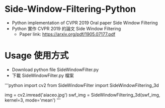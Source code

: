 # Side-Window-Filtering-Python
* Python implementation of CVPR 2019 Oral paper Side Window Filtering
* Python 實作 CVPR 2019 的論文 Side Window Filtering
  * Paper link: https://arxiv.org/pdf/1905.07177.pdf

# Usage 使用方式
* Download python file SideWindowFilter.py
* 下載 SideWindowFilter.py 檔案

'''python
import cv2
from SideWindowFilter import SideWindowFiltering_3d

img = cv2.imread('aiaceo.jpg')
swf_img = SideWindowFiltering_3d(swf_img, kernel=3, mode='mean')
'''
